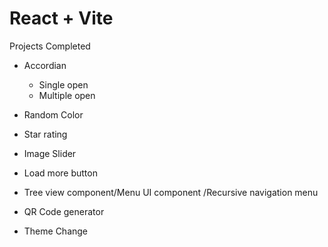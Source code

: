 # React + Vite

Projects Completed

- Accordian

  - Single open
  - Multiple open

- Random Color
- Star rating
- Image Slider
- Load more button
- Tree view component/Menu UI component /Recursive navigation menu
- QR Code generator
- Theme Change
